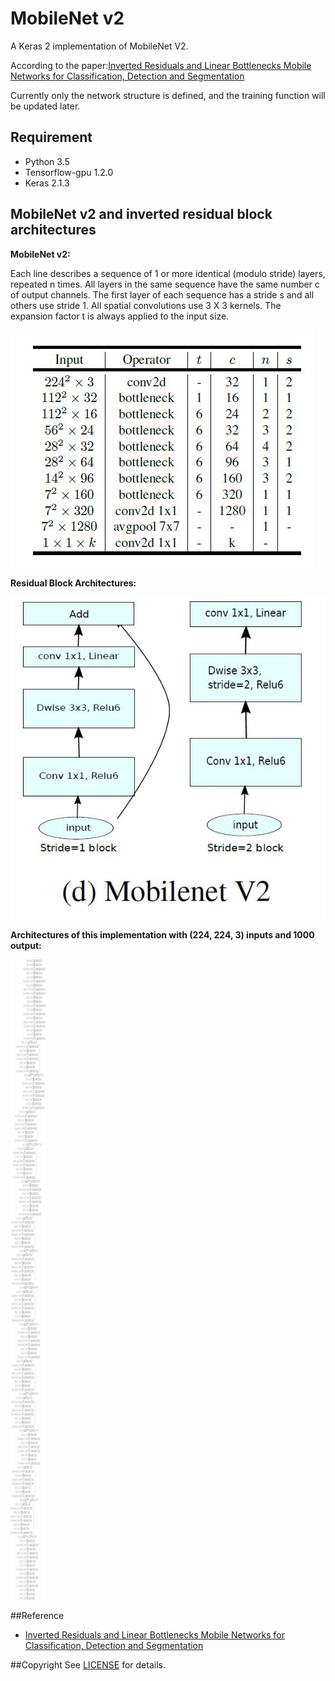 # MobileNet v2 
A Keras 2 implementation of MobileNet V2.  

According to the paper:[Inverted Residuals and Linear Bottlenecks Mobile Networks for Classification, Detection and Segmentation](https://arxiv.org/abs/1801.04381)

Currently only the network structure is defined, and the training function will be updated later.

## Requirement
- Python 3.5    
- Tensorflow-gpu 1.2.0  
- Keras 2.1.3


## MobileNet v2 and inverted residual block architectures
**MobileNet v2:**  

Each line describes a sequence of 1 or more identical (modulo stride) layers, repeated n times. All layers in the same sequence have the same number c of output channels. The first layer of each sequence has a stride s and all others use stride 1. All spatial convolutions use 3 X 3 kernels. The expansion factor t is always applied to the input size.

![MobileNetV2](/images/net.jpg)

**Residual Block Architectures:**

![residual block architectures](/images/stru.jpg)

**Architectures of this implementation with (224, 224, 3) inputs and 1000 output:**

![architectures](/images/MobileNetv2.png)

##Reference
- [Inverted Residuals and Linear Bottlenecks Mobile Networks for Classification, Detection and Segmentation](https://arxiv.org/abs/1801.04381)

##Copyright
See [LICENSE](LICENSE) for details.



